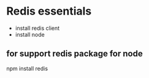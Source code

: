 # Redis essentials
- install redis client
- install node

## for support redis package for node
npm install redis
